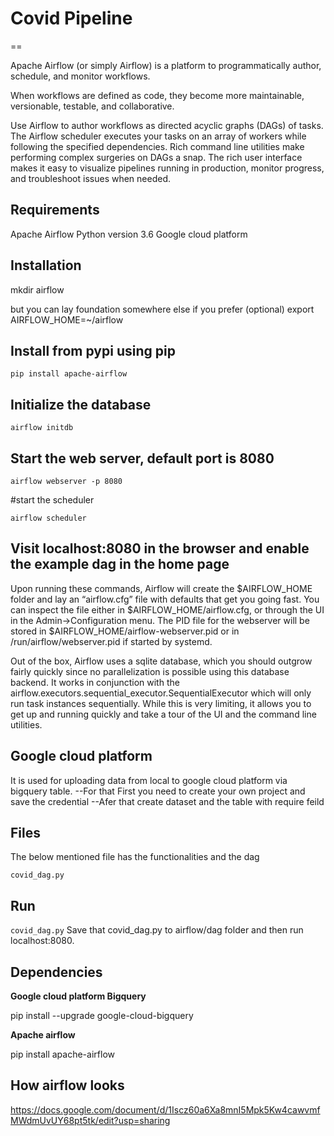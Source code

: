 # Covid Pipeline
==

Apache Airflow (or simply Airflow) is a platform to programmatically author, schedule, and monitor workflows.

When workflows are defined as code, they become more maintainable, versionable, testable, and collaborative.

Use Airflow to author workflows as directed acyclic graphs (DAGs) of tasks. The Airflow scheduler executes your tasks on an array of workers while following the specified dependencies. Rich command line utilities make performing complex surgeries on DAGs a snap. The rich user interface makes it easy to visualize pipelines running in production, monitor progress, and troubleshoot issues when needed.

## Requirements
Apache Airflow
Python version 3.6
Google cloud platform

## Installation 
mkdir airflow

but you can lay foundation somewhere else if you prefer
(optional)
export AIRFLOW_HOME=~/airflow

## Install from pypi using pip

```
pip install apache-airflow
```

## Initialize the database
```
airflow initdb
```
## Start the web server, default port is 8080
```
airflow webserver -p 8080
```
#start the scheduler

```
airflow scheduler
```
## Visit localhost:8080 in the browser and enable the example dag in the home page

Upon running these commands, Airflow will create the $AIRFLOW_HOME folder and lay an “airflow.cfg” file with defaults that get you going fast. You can inspect the file either in $AIRFLOW_HOME/airflow.cfg, or through the UI in the Admin->Configuration menu. The PID file for the webserver will be stored in $AIRFLOW_HOME/airflow-webserver.pid or in /run/airflow/webserver.pid if started by systemd.

Out of the box, Airflow uses a sqlite database, which you should outgrow fairly quickly since no parallelization is possible using this database backend. It works in conjunction with the airflow.executors.sequential_executor.SequentialExecutor which will only run task instances sequentially. While this is very limiting, it allows you to get up and running quickly and take a tour of the UI and the command line utilities.

## Google cloud platform
It is used for uploading data from local to google cloud platform via bigquery table.
--For that First you need to create your own project and save the credential
--Afer that create dataset and the table with require feild

## Files
The below mentioned file has the functionalities and the dag
```
covid_dag.py 
```

## Run
```covid_dag.py```
Save that covid_dag.py to airflow/dag folder and then run localhost:8080.

## Dependencies
**Google cloud platform Bigquery**

pip install --upgrade google-cloud-bigquery

**Apache airflow**

pip install apache-airflow

## How airflow looks
https://docs.google.com/document/d/1Iscz60a6Xa8mnI5Mpk5Kw4cawvmfMWdmUvUY68pt5tk/edit?usp=sharing
